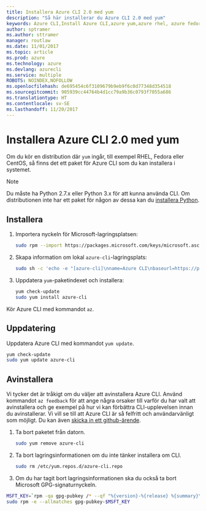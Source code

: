 ```yaml
---
title: Installera Azure CLI 2.0 med yum
description: "Så här installerar du Azure CLI 2.0 med yum"
keywords: Azure CLI,Install Azure CLI,azure yum,azure rhel, azure fedora, azure centos
author: sptramer
ms.author: sttramer
manager: routlaw
ms.date: 11/01/2017
ms.topic: article
ms.prod: azure
ms.technology: azure
ms.devlang: azurecli
ms.service: multiple
ROBOTS: NOINDEX,NOFOLLOW
ms.openlocfilehash: de695454c6f3109679b9eb9f6c0d77348d354518
ms.sourcegitcommit: 905939cc44764b4d1cc79a9b36c0793f7055a686
ms.translationtype: HT
ms.contentlocale: sv-SE
ms.lasthandoff: 11/20/2017
---
```

# <a name="install-azure-cli-20-with-yum"></a>Installera Azure CLI 2.0 med yum

Om du kör en distribution där `yum` ingår, till exempel RHEL, Fedora eller CentOS, så finns det ett paket för Azure CLI som du kan installera i systemet.

> [!NOTE]
> Du måste ha Python 2.7.x eller Python 3.x för att kunna använda CLI. Om distributionen inte har ett paket för någon av dessa kan du [installera Python](https://www.python.org/downloads/).

## <a name="install"></a>Installera 

1. Importera nyckeln för Microsoft-lagringsplatsen:

   ```bash
   sudo rpm --import https://packages.microsoft.com/keys/microsoft.asc
   ```

2. Skapa information om lokal `azure-cli`-lagringsplats:

   ```bash
   sudo sh -c 'echo -e "[azure-cli]\nname=Azure CLI\nbaseurl=https://packages.microsoft.com/yumrepos/azure-cli\nenabled=1\ngpgcheck=1\ngpgkey=https://packages.microsoft.com/keys/microsoft.asc" > /etc/yum.repos.d/azure-cli.repo'
   ```

3. Uppdatera `yum`-paketindexet och installera:

   ```bash
   yum check-update
   sudo yum install azure-cli
   ```

Kör Azure CLI med kommandot `az`.

## <a name="update"></a>Uppdatering

Uppdatera Azure CLI med kommandot `yum update`.

```bash
yum check-update
sudo yum update azure-cli
```

## <a name="uninstall"></a>Avinstallera

Vi tycker det är tråkigt om du väljer att avinstallera Azure CLI. Använd kommandot `az feedback` för att ange några orsaker till varför du har valt att avinstallera och ge exempel på hur vi kan förbättra CLI-upplevelsen innan du avinstallerar. Vi vill se till att Azure CLI är så felfritt och användarvänligt som möjligt. Du kan även [skicka in ett github-ärende](https://github.com/Azure/azure-cli/issues).

1. Ta bort paketet från datorn.

   ```bash
   sudo yum remove azure-cli
   ```

2. Ta bort lagringsinformationen om du inte tänker installera om CLI.

   ```bash
   sudo rm /etc/yum.repos.d/azure-cli.repo
   ```

3. Om du har tagit bort lagringsinformationen ska du också ta bort Microsoft GPG-signaturnyckeln.

  ```bash
  MSFT_KEY=`rpm -qa gpg-pubkey /* --qf "%{version}-%{release} %{summary}\n" | grep Microsoft | awk '{print $1}'`
  sudo rpm -e --allmatches gpg-pubkey-$MSFT_KEY
  ```
